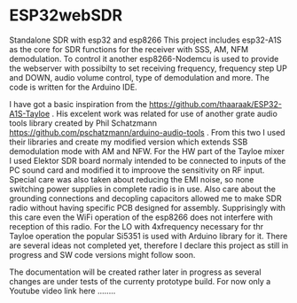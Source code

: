 # ESP32webSDR
Standalone SDR with esp32 and esp8266
This project includes esp32-A1S as the core for SDR functions for the receiver with SSS, AM, NFM demodulation. To control it another esp8266-Nodemcu is used to provide the webserver with possibilty to set receiving frequency, frequency step UP and DOWN, audio volume control, type of demodulation and more. The code is written for the Arduino IDE.

I have got a basic inspiration from the https://github.com/thaaraak/ESP32-A1S-Tayloe . His excelent work was related for use of another grate audio tools library created by Phil Schatzmann https://github.com/pschatzmann/arduino-audio-tools . From this two I used their libraries and create my modified version which extends SSB demodulation mode with AM and NFW.
For the HW part of the Tayloe mixer I used Elektor SDR board normaly intended to be connected to inputs of the PC sound card and modified it to improove the sensitivity on RF input.
Special care was also taken about reducing the EMI noise, so none switching power supplies in complete radio is in use. Also care about the grounding connections and decopling capacitors allowed me to make SDR radio without having specific PCB designed for assembly. Supprisingly with this care even the WiFi operation of the esp8266 does not interfere with reception of this radio.
For the LO with 4xfrequency necessary for thr Tayloe operation the popular Si5351 is used with Arduino library for it.
There are several ideas not completed yet, therefore I declare this project as still in progress and SW code versions might follow soon.

The documentation will be created rather later in progress as several changes are under tests of the currenty prototype build. For now only a Youtube video link here ........
